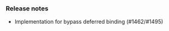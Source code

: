 ### Release notes
<!-- Please add your release notes in the following format:
- My change description (#PR/#issue)
-->

- Implementation for bypass deferred binding (#1462/#1495)